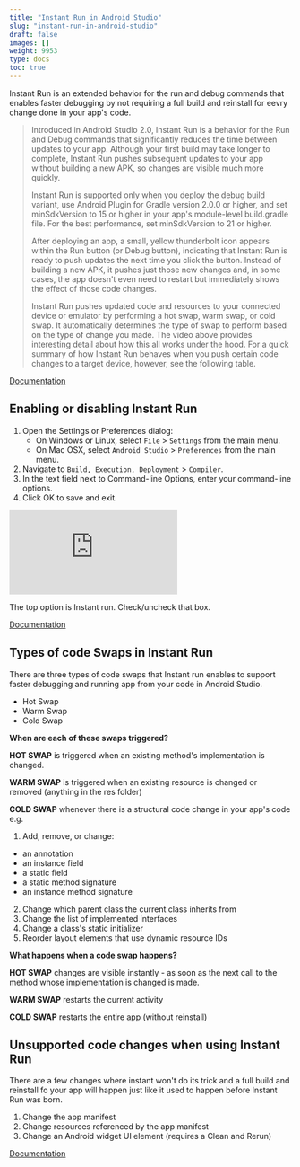 ```yaml
---
title: "Instant Run in Android Studio"
slug: "instant-run-in-android-studio"
draft: false
images: []
weight: 9953
type: docs
toc: true
---
```


Instant Run is an extended behavior for the run and debug commands that enables faster debugging by not requiring a full build and reinstall for eevry change done in your app's code.

> Introduced in Android Studio 2.0, Instant Run is a behavior for the
> Run  and Debug commands that significantly reduces the time between
> updates to your app. Although your first build may take longer to
> complete, Instant Run pushes subsequent updates to your app without
> building a new APK, so changes are visible much more quickly.
> 
> Instant Run is supported only when you deploy the debug build variant,
> use Android Plugin for Gradle version 2.0.0 or higher, and set
> minSdkVersion to 15 or higher in your app's module-level build.gradle
> file. For the best performance, set minSdkVersion to 21 or higher.
> 
> After deploying an app, a small, yellow thunderbolt icon appears
> within the Run  button (or Debug   button), indicating that Instant
> Run is ready to push updates the next time you click the button.
> Instead of building a new APK, it pushes just those new changes and,
> in some cases, the app doesn't even need to restart but immediately
> shows the effect of those code changes.
> 
> Instant Run pushes updated code and resources to your connected device
> or emulator by performing a hot swap, warm swap, or cold swap. It
> automatically determines the type of swap to perform based on the type
> of change you made. The video above provides interesting detail about
> how this all works under the hood. For a quick summary of how Instant
> Run behaves when you push certain code changes to a target device,
> however, see the following table.

[Documentation][1]


  [1]: https://developer.android.com/studio/run/index.html#instant-run

## Enabling or disabling Instant Run
1. Open the Settings or Preferences dialog:
   - On Windows or Linux, select `File` > `Settings` from the main menu.
   - On Mac OSX, select `Android Studio` > `Preferences` from the main menu.
2. Navigate to `Build, Execution, Deployment` > `Compiler`.
3. In the text field next to Command-line Options, enter your command-line options.
4. Click OK to save and exit.


[![enter image description here][1]][1]

The top option is Instant run. Check/uncheck that box.

[Documentation][2]


  [1]: http://i.stack.imgur.com/9lTtp.png
  [2]: https://developer.android.com/studio/run/index.html#instant-run

## Types of code Swaps in Instant Run
There are three types of code swaps that Instant run enables to support faster debugging and running app from your code in Android Studio.

 - Hot Swap
 - Warm Swap
 - Cold Swap

**When are each of these swaps triggered?**

**HOT SWAP** is triggered when an existing method's implementation is changed.

**WARM SWAP** is triggered when an existing resource is changed or removed (anything in the res folder)

**COLD SWAP** whenever there is a structural code change in your app's code e.g. 

1. Add, remove, or change:
 - an annotation
 - an instance field
 - a static field
 - a static method signature
 - an instance method signature
2. Change which parent class the current class inherits from
3. Change the list of implemented interfaces
4. Change a class's static initializer
5. Reorder layout elements that use dynamic resource IDs

**What happens when a code swap happens?**

**HOT SWAP** changes are visible instantly - as soon as the next call to the method whose implementation is changed is made.

**WARM SWAP** restarts the current activity

**COLD SWAP** restarts the entire app (without reinstall)



## Unsupported code changes when using Instant Run
There are a few changes where instant won't do its trick and a full build and reinstall fo your app will happen just like it used to happen before Instant Run was born.

1. Change the app manifest
2. Change resources referenced by the app manifest
3. Change an Android widget UI element (requires a Clean and Rerun)

[Documentation][1]


  [1]: https://developer.android.com/studio/run/index.html#instant-run


